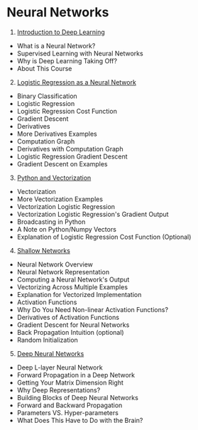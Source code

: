# Neural Networks

1. [Introduction to Deep Learning](https://github.com/alexguanga/coursera-neuralnetworks-and-deeplearning/blob/master/01_IntroductionToDeepLearning.ipynb#supervised-learning-with-neural-networks)
  - What is a Neural Network?
  - Supervised Learning with Neural Networks
  - Why is Deep Learning Taking Off?
  - About This Course
2. [Logistic Regression as a Neural Network](https://github.com/alexguanga/coursera-neuralnetworks-and-deeplearning/commit/7ca8cf4161c07dec33e60972b6f8829190950a60)
  - Binary Classification
  - Logistic Regression
  - Logistic Regression Cost Function
  - Gradient Descent
  - Derivatives
  - More Derivatives Examples
  - Computation Graph
  - Derivatives with Computation Graph
  - Logistic Regression Gradient Descent
  - Gradient Descent on Examples
3. [Python and Vectorization](https://github.com/alexguanga/coursera-neuralnetworks-and-deeplearning/blob/master/03_Python%26Vectorization.ipynb)
  - Vectorization
  - More Vectorization Examples
  - Vectorization Logistic Regression
  - Vectorization Logistic Regression's Gradient Output
  - Broadcasting in Python
  - A Note on Python/Numpy Vectors
  - Explanation of Logistic Regression Cost Function (Optional)
4. [Shallow Networks](https://github.com/alexguanga/coursera-neuralnetworks-and-deeplearning/blob/master/04_ShallowNetwork.ipynb)
  - Neural Network Overview
  - Neural Network Representation
  - Computing a Neural Network's Output
  - Vectorizing Across Multiple Examples
  - Explanation for Vectorized Implementation
  - Activation Functions
  - Why Do You Need Non-linear Activation Functions?
  - Derivatives of Activation Functions
  - Gradient Descent for Neural Networks
  - Back Propagation Intuition (optional)
  - Random Initialization
5. [Deep Neural Networks](https://github.com/alexguanga/coursera-neuralnetworks-and-deeplearning/blob/master/05_DeepNeuralNetwork.ipynb)
  - Deep L-layer Neural Network
  - Forward Propagation in a Deep Network
  - Getting Your Matrix Dimension Right
  - Why Deep Representations?
  - Building Blocks of Deep Neural Networks
  - Forward and Backward Propagation
  - Parameters VS. Hyper-parameters
  - What Does This Have to Do with the Brain?
